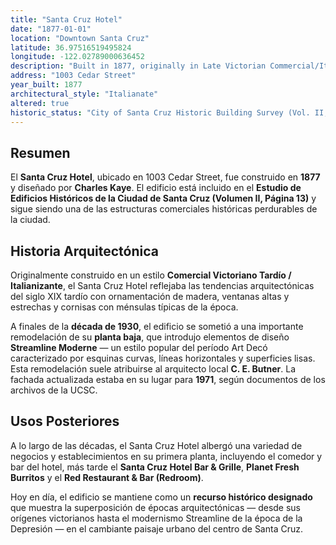 ```yaml
---
title: "Santa Cruz Hotel"
date: "1877-01-01"
location: "Downtown Santa Cruz"
latitude: 36.97516519495824
longitude: -122.02789000636452
description: "Built in 1877, originally in Late Victorian Commercial/Italianate style; remodeled in the 1930s with Streamline Moderne elements on the ground floor."
address: "1003 Cedar Street"
year_built: 1877
architectural_style: "Italianate"
altered: true
historic_status: "City of Santa Cruz Historic Building Survey (Vol. II, #2/13, APN 005-047-09)"
---
```


## Resumen

El **Santa Cruz Hotel**, ubicado en 1003 Cedar Street, fue construido en **1877** y diseñado por **Charles Kaye**. El edificio está incluido en el **Estudio de Edificios Históricos de la Ciudad de Santa Cruz (Volumen II, Página 13)** y sigue siendo una de las estructuras comerciales históricas perdurables de la ciudad.

## Historia Arquitectónica

Originalmente construido en un estilo **Comercial Victoriano Tardío / Italianizante**, el Santa Cruz Hotel reflejaba las tendencias arquitectónicas del siglo XIX tardío con ornamentación de madera, ventanas altas y estrechas y cornisas con ménsulas típicas de la época.

A finales de la **década de 1930**, el edificio se sometió a una importante remodelación de su **planta baja**, que introdujo elementos de diseño **Streamline Moderne** — un estilo popular del período Art Decó caracterizado por esquinas curvas, líneas horizontales y superficies lisas. Esta remodelación suele atribuirse al arquitecto local **C. E. Butner**. La fachada actualizada estaba en su lugar para **1971**, según documentos de los archivos de la UCSC.

## Usos Posteriores

A lo largo de las décadas, el Santa Cruz Hotel albergó una variedad de negocios y establecimientos en su primera planta, incluyendo el comedor y bar del hotel, más tarde el **Santa Cruz Hotel Bar & Grille**, **Planet Fresh Burritos** y el **Red Restaurant & Bar (Redroom)**.

Hoy en día, el edificio se mantiene como un **recurso histórico designado** que muestra la superposición de épocas arquitectónicas — desde sus orígenes victorianos hasta el modernismo Streamline de la época de la Depresión — en el cambiante paisaje urbano del centro de Santa Cruz.